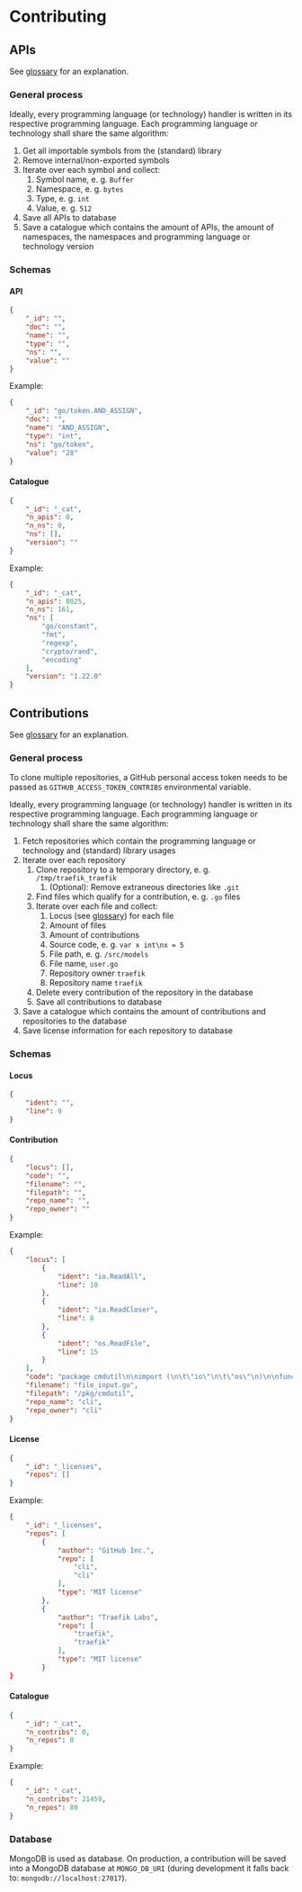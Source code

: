 # Contributing

## APIs

See [glossary](GLOSSARY.md#api) for an explanation.

### General process

Ideally, every programming language (or technology) handler is written in its
respective programming language. Each programming language or technology shall
share the same algorithm:

1. Get all importable symbols from the (standard) library
2. Remove internal/non-exported symbols
3. Iterate over each symbol and collect:
   1. Symbol name, e. g. `Buffer`
   2. Namespace, e. g. `bytes`
   3. Type, e. g. `int`
   4. Value, e. g. `512`
4. Save all APIs to database
5. Save a catalogue which contains the amount of APIs, the amount of namespaces,
   the namespaces and programming language or technology version

### Schemas

#### API

```json
{
    "_id": "",
    "doc": "",
    "name": "",
    "type": "",
    "ns": "",
    "value": ""
}
```

Example:

```json
{
    "_id": "go/token.AND_ASSIGN",
    "doc": "",
    "name": "AND_ASSIGN",
    "type": "int",
    "ns": "go/token",
    "value": "28"
}
```

#### Catalogue

```json
{
    "_id": "_cat",
    "n_apis": 0,
    "n_ns": 0,
    "ns": [],
    "version": ""
}
```

Example:

```json
{
    "_id": "_cat",
    "n_apis": 8025,
    "n_ns": 161,
    "ns": [
        "go/constant",
        "fmt",
        "regexp",
        "crypto/rand",
        "encoding"
    ],
    "version": "1.22.0"
}
```

## Contributions

See [glossary](GLOSSARY.md#contribution) for an explanation.

### General process

To clone multiple repositories, a GitHub personal access token needs to be 
passed as `GITHUB_ACCESS_TOKEN_CONTRIBS` environmental variable.

Ideally, every programming language (or technology) handler is written in its
respective programming language. Each programming language or technology shall
share the same algorithm:

1. Fetch repositories which contain the programming language or technology and
   (standard) library usages
2. Iterate over each repository
   1. Clone repository to a temporary directory, e. g.
      `/tmp/traefik_traefik`
      1. (Optional): Remove extraneous directories like `.git`
   2. Find files which qualify for a contribution, e. g. `.go` files
   3. Iterate over each file and collect:
      1. Locus (see [glossary](GLOSSARY.md#locus)) for each
      file
      2. Amount of files
      3. Amount of contributions
      4. Source code, e. g. `var x int\nx = 5`
      5. File path, e. g. `/src/models`
      6. File name, `user.go`
      7. Repository owner `traefik`
      8. Repository name `traefik`
   4. Delete every contribution of the repository in the database
   5. Save all contributions to database
3. Save a catalogue which contains the amount of contributions and
   repositories to the database
4. Save license information for each repository to database

### Schemas

#### Locus

```json
{
    "ident": "",
    "line": 0
}
```

#### Contribution

```json
{
    "locus": [],
    "code": "",
    "filename": "",
    "filepath": "",
    "repo_name": "",
    "repo_owner": ""
}
```

Example:

```json
{
    "locus": [
        {
            "ident": "io.ReadAll",
            "line": 10
        },
        {
            "ident": "io.ReadCloser",
            "line": 8
        },
        {
            "ident": "os.ReadFile",
            "line": 15
        }
    ],
    "code": "package cmdutil\n\nimport (\n\t\"io\"\n\t\"os\"\n)\n\nfunc ReadFile(filename string, stdin io.ReadCloser) ([]byte, error) {\n\tif filename == \"-\" {\n\t\tb, err := io.ReadAll(stdin)\n\t\t_ = stdin.Close()\n\t\treturn b, err\n\t}\n\n\treturn os.ReadFile(filename)\n}\n",
    "filename": "file_input.go",
    "filepath": "/pkg/cmdutil",
    "repo_name": "cli",
    "repo_owner": "cli"
}
```

#### License

```json
{
    "_id": "_licenses",
    "repos": []
}
```

Example:

```json
{
    "_id": "_licenses",
    "repos": [
        {
            "author": "GitHub Inc.",
            "repo": [
                "cli",
                "cli"
            ],
            "type": "MIT license"
        },
        {
            "author": "Traefik Labs",
            "repo": [
                "traefik",
                "traefik"
            ],
            "type": "MIT license"
        }
}
```

#### Catalogue

```json
{
    "_id": "_cat",
    "n_contribs": 0,
    "n_repos": 0
}
```

Example:

```json
{
    "_id": "_cat",
    "n_contribs": 21459,
    "n_repos": 89
}
```

### Database

MongoDB is used as database. On production, a contribution will be saved into a
MongoDB database at `MONGO_DB_URI` (during development it falls back to:
`mongodb://localhost:27017`).
